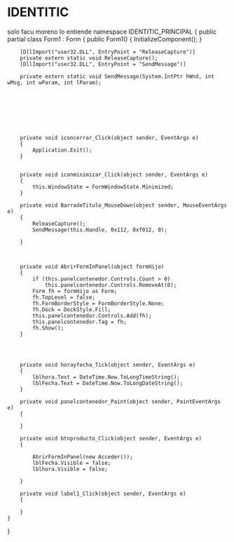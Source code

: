 # IDENTITIC
solo facu moreno lo entiende 
namespace IDENTITIC_PRINCIPAL
{
    public partial class Form1 : Form
    {
        public Form1()
        {
            InitializeComponent();
        }

        [DllImport("user32.DLL", EntryPoint = "ReleaseCapture")]
        private extern static void ReleaseCapture();
        [DllImport("user32.DLL", EntryPoint = "SendMessage")]

        private extern static void SendMessage(System.IntPtr hWnd, int wMsg, int wParam, int lParam);

        

        
        

      

        private void iconcerrar_Click(object sender, EventArgs e)
        {
            Application.Exit();
        }

       
        private void iconminimizar_Click(object sender, EventArgs e)
        {
            this.WindowState = FormWindowState.Minimized;
        }

        private void BarradeTitulo_MouseDown(object sender, MouseEventArgs e)
        {
            ReleaseCapture();
            SendMessage(this.Handle, 0x112, 0xf012, 0);

        }

     

        private void AbrirFormInPanel(object formHijo)
        {
            if (this.panelcontenedor.Controls.Count > 0)
                this.panelcontenedor.Controls.RemoveAt(0);
            Form fh = formHijo as Form;
            fh.TopLevel = false;
            fh.FormBorderStyle = FormBorderStyle.None;
            fh.Dock = DockStyle.Fill;
            this.panelcontenedor.Controls.Add(fh);
            this.panelcontenedor.Tag = fh;
            fh.Show();
        }




        private void horayfecha_Tick(object sender, EventArgs e)
        {
            lblhora.Text = DateTime.Now.ToLongTimeString();
            lblFecha.Text = DateTime.Now.ToLongDateString();
        }

        private void panelcontenedor_Paint(object sender, PaintEventArgs e)
        {

        }

        private void btnproducto_Click(object sender, EventArgs e)
        {

            AbrirFormInPanel(new Acceder());
            lblFecha.Visible = false;
            lblhora.Visible = false;

        }

        private void label1_Click(object sender, EventArgs e)
        {

        }
    }
}
